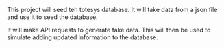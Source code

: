 This project will seed teh totesys database. 
It will take data from a json file and use it to seed the database. 


It will make API requests to generate fake data. This will then be used to simulate adding updated information to the database. 